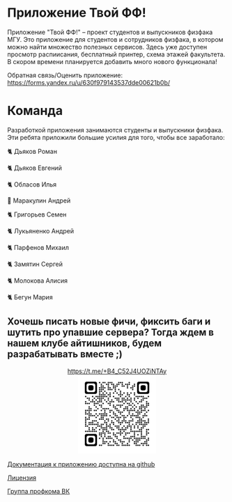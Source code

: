 # Приложение Твой ФФ!

Приложение "Твой ФФ!" – проект студентов и выпускников физфака МГУ. Это приложение для студентов и сотрудников физфака, в котором можно найти множество полезных сервисов. Здесь уже доступен просмотр распиисания, бесплатный принтер, схема этажей факультета. В скором времени планируется добавить много нового функционала!

Обратная связь/Оценить приложение: <https://forms.yandex.ru/u/630f979143537dde00621b0b/>


# Команда

Разработкой приложения занимаются студенты и выпускники физфака. Эти ребята приложили большие усилия для того, чтобы все заработало:

🐈 Дьяков Роман 

🐈 Дьяков Евгений

🐈 Обласов Илья

🐺 Маракулин Андрей

🐈 Григорьев Семен 

🐈 Лукьяненко Андрей

🐈 Парфенов Михаил

🐈 Замятин Сергей

🐈 Молокова Алисия 

🐈 Бегун Мария

## Хочешь писать новые фичи, фиксить баги и шутить про упавшие сервера? Тогда ждем в нашем клубе айтишников, будем разрабатывать вместе ;)
<center><a href="https://t.me/+B4_C52J4UOZiNTAy" target="_blank">https://t.me/+B4_C52J4UOZiNTAy</a>
</center>
<center><img src="qrcode_t.me.png" alt="drawing" width="180"/></center>

[Документация к приложению доступна на github](https://github.com/profcomff)

[Лицензия](https://github.com/profcomff/timetable-backend/blob/main/LICENSE)

[Группа профкома ВК](https://vk.com/profcomff)
